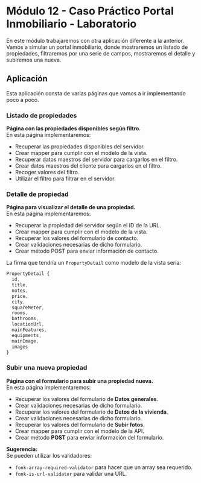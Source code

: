 # Módulo 12 - Caso Práctico Portal Inmobiliario - Laboratorio

En este módulo trabajaremos con otra aplicación diferente a la anterior. Vamos a simular un portal inmobiliario, donde mostraremos un listado de propiedades, filtraremos por una serie de campos, mostraremos el detalle y subiremos una nueva.

## Aplicación

Esta aplicación consta de varias páginas que vamos a ir implementando poco a poco.

### Listado de propiedades

**Página con las propiedades disponibles según filtro.**  
En esta página implementaremos:

- Recuperar las propiedades disponibles del servidor.
- Crear mapper para cumplir con el modelo de la vista.
- Recuperar datos maestros del servidor para cargarlos en el filtro.
- Crear datos maestros del cliente para cargarlos en el filtro.
- Recoger valores del filtro.
- Utilizar el filtro para filtrar en el servidor.

### Detalle de propiedad

**Página para visualizar el detalle de una propiedad.**  
En esta página implementaremos:

- Recuperar la propiedad del servidor según el ID de la URL.
- Crear mapper para cumplir con el modelo de la vista.
- Recuperar los valores del formulario de contacto.
- Crear validaciones necesarias de dicho formulario.
- Crear método POST para enviar información de contacto.

La firma que tendría un `PropertyDetail` como modelo de la vista sería:

```javascript
PropertyDetail {
  id,
  title,
  notes,
  price,
  city,
  squareMeter,
  rooms,
  bathrooms,
  locationUrl,
  mainFeatures,
  equipments,
  mainImage,
  images
}
```

### Subir una nueva propiedad

**Página con el formulario para subir una propiedad nueva.**  
En esta página implementaremos:

- Recuperar los valores del formulario de **Datos generales**.
- Crear validaciones necesarias de dicho formulario.
- Recuperar los valores del formulario de **Datos de la vivienda**.
- Crear validaciones necesarias de dicho formulario.
- Recuperar los valores del formulario de **Subir fotos**.
- Crear mapper para cumplir con el modelo de la API.
- Crear método **POST** para enviar información del formulario.

**Sugerencia:**  
Se pueden utilizar los validadores:

- `fonk-array-required-validator` para hacer que un array sea requerido.
- `fonk-is-url-validator` para validar una URL.
